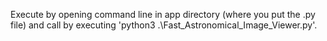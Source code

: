 Execute by opening command line in app directory (where you put the .py file) and call by executing 'python3 .\Fast_Astronomical_Image_Viewer.py'. 
